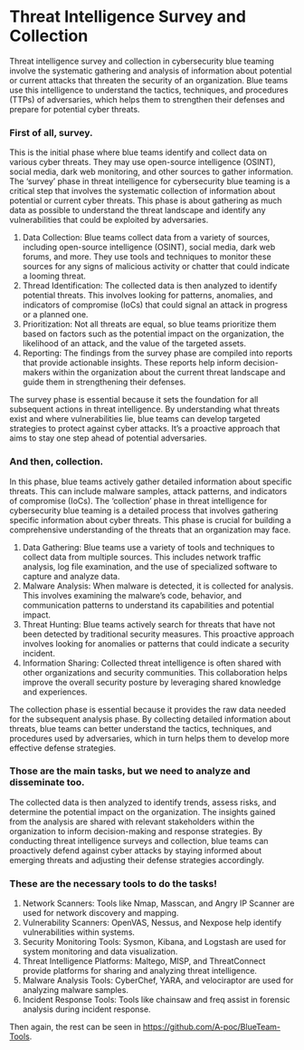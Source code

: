 # Threat Intelligence Survey and Collection

Threat intelligence survey and collection in cybersecurity blue teaming involve the systematic gathering and analysis of information about potential or current attacks that threaten the security of an organization. Blue teams use this intelligence to understand the tactics, techniques, and procedures (TTPs) of adversaries, which helps them to strengthen their defenses and prepare for potential cyber threats.

### First of all, survey.

This is the initial phase where blue teams identify and collect data on various cyber threats. They may use open-source intelligence (OSINT), social media, dark web monitoring, and other sources to gather information. The ‘survey’ phase in threat intelligence for cybersecurity blue teaming is a critical step that involves the systematic collection of information about potential or current cyber threats. This phase is about gathering as much data as possible to understand the threat landscape and identify any vulnerabilities that could be exploited by adversaries.

1. Data Collection: Blue teams collect data from a variety of sources, including open-source intelligence (OSINT), social media, dark web forums, and more. They use tools and techniques to monitor these sources for any signs of malicious activity or chatter that could indicate a looming threat.
2. Thread Identification: The collected data is then analyzed to identify potential threats. This involves looking for patterns, anomalies, and indicators of compromise (IoCs) that could signal an attack in progress or a planned one.
3. Prioritization: Not all threats are equal, so blue teams prioritize them based on factors such as the potential impact on the organization, the likelihood of an attack, and the value of the targeted assets.
4. Reporting: The findings from the survey phase are compiled into reports that provide actionable insights. These reports help inform decision-makers within the organization about the current threat landscape and guide them in strengthening their defenses.

The survey phase is essential because it sets the foundation for all subsequent actions in threat intelligence. By understanding what threats exist and where vulnerabilities lie, blue teams can develop targeted strategies to protect against cyber attacks. It’s a proactive approach that aims to stay one step ahead of potential adversaries.

### And then, collection.

In this phase, blue teams actively gather detailed information about specific threats. This can include malware samples, attack patterns, and indicators of compromise (IoCs). The ‘collection’ phase in threat intelligence for cybersecurity blue teaming is a detailed process that involves gathering specific information about cyber threats. This phase is crucial for building a comprehensive understanding of the threats that an organization may face.

1. Data Gathering: Blue teams use a variety of tools and techniques to collect data from multiple sources. This includes network traffic analysis, log file examination, and the use of specialized software to capture and analyze data.
2. Malware Analysis: When malware is detected, it is collected for analysis. This involves examining the malware’s code, behavior, and communication patterns to understand its capabilities and potential impact.
3. Threat Hunting: Blue teams actively search for threats that have not been detected by traditional security measures. This proactive approach involves looking for anomalies or patterns that could indicate a security incident.
4. Information Sharing: Collected threat intelligence is often shared with other organizations and security communities. This collaboration helps improve the overall security posture by leveraging shared knowledge and experiences.

The collection phase is essential because it provides the raw data needed for the subsequent analysis phase. By collecting detailed information about threats, blue teams can better understand the tactics, techniques, and procedures used by adversaries, which in turn helps them to develop more effective defense strategies.

### Those are the main tasks, but we need to analyze and disseminate too.

The collected data is then analyzed to identify trends, assess risks, and determine the potential impact on the organization. The insights gained from the analysis are shared with relevant stakeholders within the organization to inform decision-making and response strategies. By conducting threat intelligence surveys and collection, blue teams can proactively defend against cyber attacks by staying informed about emerging threats and adjusting their defense strategies accordingly.

### These are the necessary tools to do the tasks!

1. Network Scanners: Tools like Nmap, Masscan, and Angry IP Scanner are used for network discovery and mapping.
2. Vulnerability Scanners: OpenVAS, Nessus, and Nexpose help identify vulnerabilities within systems.
3. Security Monitoring Tools: Sysmon, Kibana, and Logstash are used for system monitoring and data visualization.
4. Threat Intelligence Platforms: Maltego, MISP, and ThreatConnect provide platforms for sharing and analyzing threat intelligence.
5. Malware Analysis Tools: CyberChef, YARA, and velociraptor are used for analyzing malware samples.
6. Incident Response Tools: Tools like chainsaw and freq assist in forensic analysis during incident response.

Then again, the rest can be seen in https://github.com/A-poc/BlueTeam-Tools.
